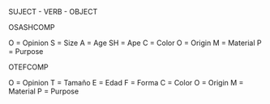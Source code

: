 
SUJECT - VERB - OBJECT


OSASHCOMP

O = Opinion
S = Size
A = Age
SH = Ape
C = Color
O = Origin
M = Material
P = Purpose



OTEFCOMP

O = Opinion
T = Tamaño
E = Edad
F = Forma
C = Color
O = Origin
M = Material
P = Purpose